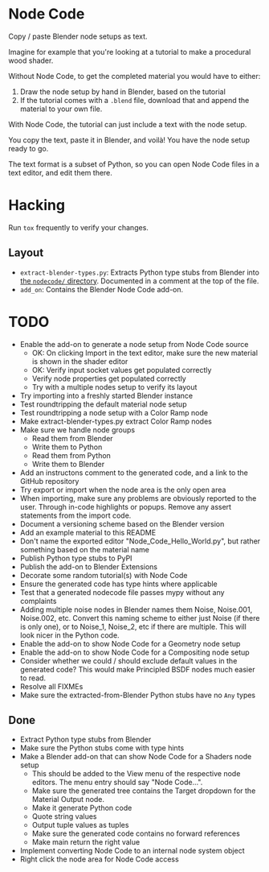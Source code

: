 # Node Code

Copy / paste Blender node setups as text.

Imagine for example that you're looking at a tutorial to make a procedural wood
shader.

Without Node Code, to get the completed material you would have to either:

1. Draw the node setup by hand in Blender, based on the tutorial
2. If the tutorial comes with a `.blend` file, download that and append the
   material to your own file.

With Node Code, the tutorial can just include a text with the node setup.

You copy the text, paste it in Blender, and voilà! You have the node setup ready to
go.

The text format is a subset of Python, so you can open Node Code files in a text
editor, and edit them there.

# Hacking

Run `tox` frequently to verify your changes.

## Layout

- `extract-blender-types.py`: Extracts Python type stubs from Blender into [the
  `nodecode/` directory](nodecode/). Documented in a comment at the top of the
  file.
- `add_on`: Contains the Blender Node Code add-on.

# TODO

- Enable the add-on to generate a node setup from Node Code source
  - OK: On clicking Import in the text editor, make sure the new material is
    shown in the shader editor
  - OK: Verify input socket values get populated correctly
  - Verify node properties get populated correctly
  - Try with a multiple nodes setup to verify its layout
- Try importing into a freshly started Blender instance
- Test roundtripping the default material node setup
- Test roundtripping a node setup with a Color Ramp node
- Make extract-blender-types.py extract Color Ramp nodes
- Make sure we handle node groups
  - Read them from Blender
  - Write them to Python
  - Read them from Python
  - Write them to Blender
- Add an instructons comment to the generated code, and a link to the GitHub
  repository
- Try export or import when the node area is the only open area
- When importing, make sure any problems are obviously reported to the user.
  Through in-code highlights or popups. Remove any assert statements from the
  import code.
- Document a versioning scheme based on the Blender version
- Add an example material to this README
- Don't name the exported editor "Node_Code_Hello_World.py", but rather
  something based on the material name
- Publish Python type stubs to PyPI
- Publish the add-on to Blender Extensions
- Decorate some random tutorial(s) with Node Code
- Ensure the generated code has type hints where applicable
- Test that a generated nodecode file passes mypy without any complaints
- Adding multiple noise nodes in Blender names them Noise, Noise.001, Noise.002,
  etc. Convert this naming scheme to either just Noise (if there is only one),
  or to Noise_1, Noise_2, etc if there are multiple. This will look nicer in the
  Python code.
- Enable the add-on to show Node Code for a Geometry node setup
- Enable the add-on to show Node Code for a Compositing node setup
- Consider whether we could / should exclude default values in the generated
  code? This would make Principled BSDF nodes much easier to read.
- Resolve all FIXMEs
- Make sure the extracted-from-Blender Python stubs have no `Any` types

## Done

- Extract Python type stubs from Blender
- Make sure the Python stubs come with type hints
- Make a Blender add-on that can show Node Code for a Shaders node setup
  - This should be added to the View menu of the respective node editors. The
    menu entry should say "Node Code...".
  - Make sure the generated tree contains the Target dropdown for the Material
    Output node.
  - Make it generate Python code
  - Quote string values
  - Output tuple values as tuples
  - Make sure the generated code contains no forward references
  - Make main return the right value
- Implement converting Node Code to an internal node system object
- Right click the node area for Node Code access
